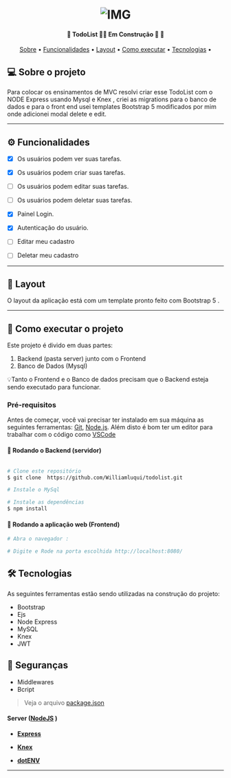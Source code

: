 
<h1 align="center">
    <img alt="IMG" title="IMG" src="https://user-images.githubusercontent.com/88260564/187847393-31ddfdb6-96c9-444c-9e37-7b7b4bccbad7.png"  />
</h1>





<h4 align="center"> 
	🚧  TodoList 👨‍💻 Em Construção 🚀 🚧
</h4>

<p align="center">
 <a href="#-sobre-o-projeto">Sobre</a> •
 <a href="#-funcionalidades">Funcionalidades</a> •
 <a href="#-layout">Layout</a> • 
 <a href="#-como-executar-o-projeto">Como executar</a> • 
 <a href="#-tecnologias">Tecnologias</a> • 
</p>


## 💻 Sobre o projeto

Para colocar os ensinamentos de MVC resolvi criar esse TodoList com o NODE Express usando Mysql e Knex , 
criei as migrations para o banco de dados e para o front end usei templates Bootstrap 5 modificados por mim onde adicionei modal delete e edit.


---

## ⚙️ Funcionalidades
- [x] Os usuários podem ver suas tarefas.
- [x] Os usuários podem criar suas tarefas.
- [ ] Os usuários podem editar suas tarefas.
- [ ] Os usuários podem deletar suas tarefas.
- [x] Painel Login.
- [x] Autenticação do usuário.
- [ ] Editar meu cadastro
- [ ] Deletar meu cadastro




---

## 🎨 Layout

O layout da aplicação está com um template pronto feito com Bootstrap 5 .



---

## 🚀 Como executar o projeto

Este projeto é divido em duas partes:
1. Backend (pasta server) junto com o Frontend
2. Banco de Dados (Mysql)


💡Tanto o Frontend e o Banco de dados precisam que o Backend esteja sendo executado para funcionar.

### Pré-requisitos

Antes de começar, você vai precisar ter instalado em sua máquina as seguintes ferramentas:
[Git](https://git-scm.com), [Node.js](https://nodejs.org/en/). 
Além disto é bom ter um editor para trabalhar com o código como [VSCode](https://code.visualstudio.com/)

#### 🎲 Rodando o Backend (servidor)

```bash

# Clone este repositório
$ git clone  https://github.com/Williamluqui/todolist.git

# Instale o MySql

# Instale as dependências
$ npm install

```

#### 🧭 Rodando a aplicação web (Frontend)

```bash
# Abra o navegador :

# Digite e Rode na porta escolhida http://localhost:8080/


```
## 🛠 Tecnologias

As seguintes ferramentas estão sendo utilizadas na construção do projeto:

+ Bootstrap
+ Ejs
+ Node Express
+ MySQL
+ Knex
+ JWT

## 🔐 Seguranças
+ Middlewares
+ Bcript 

> Veja o arquivo  [package.json](https://github.com/Williamluqui/todolist/blob/main/package.json)

#### [](https://github.com/Williamluqui/todolist)**Server**  ([NodeJS](https://nodejs.org/en/)  )

-   **[Express](https://expressjs.com/)**

-   **[Knex](https://knexjs.org/)**

-   **[dotENV](https://github.com/motdotla/dotenv)**






---

## 

